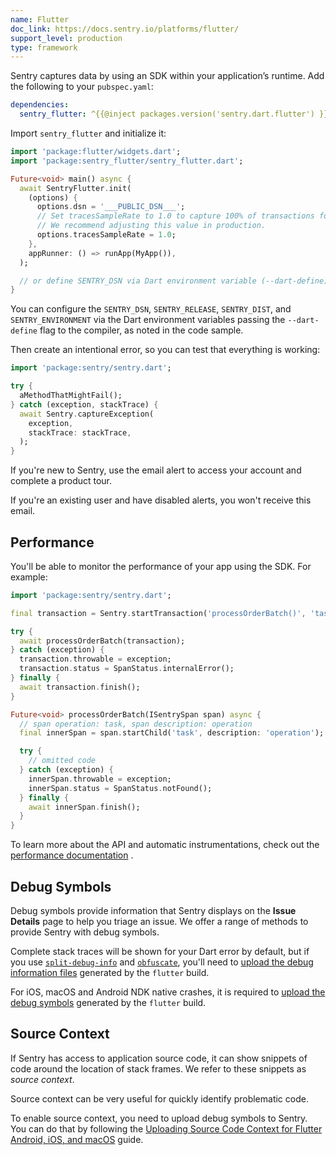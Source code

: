 ```yaml
---
name: Flutter
doc_link: https://docs.sentry.io/platforms/flutter/
support_level: production
type: framework
---
```


Sentry captures data by using an SDK within your application’s runtime. Add the following to your `pubspec.yaml`:

```yml {filename:pubspec.yaml}
dependencies:
  sentry_flutter: ^{{@inject packages.version('sentry.dart.flutter') }}
```

Import `sentry_flutter` and initialize it:

```dart
import 'package:flutter/widgets.dart';
import 'package:sentry_flutter/sentry_flutter.dart';

Future<void> main() async {
  await SentryFlutter.init(
    (options) {
      options.dsn = '___PUBLIC_DSN___';
      // Set tracesSampleRate to 1.0 to capture 100% of transactions for performance monitoring.
      // We recommend adjusting this value in production.
      options.tracesSampleRate = 1.0;
    },
    appRunner: () => runApp(MyApp()),
  );

  // or define SENTRY_DSN via Dart environment variable (--dart-define)
}
```

You can configure the `SENTRY_DSN`, `SENTRY_RELEASE`, `SENTRY_DIST`, and `SENTRY_ENVIRONMENT` via the Dart environment variables passing the `--dart-define` flag to the compiler, as noted in the code sample.

Then create an intentional error, so you can test that everything is working:

```dart
import 'package:sentry/sentry.dart';

try {
  aMethodThatMightFail();
} catch (exception, stackTrace) {
  await Sentry.captureException(
    exception,
    stackTrace: stackTrace,
  );
}
```

If you're new to Sentry, use the email alert to access your account and complete a product tour.

If you're an existing user and have disabled alerts, you won't receive this email.

## Performance

You'll be able to monitor the performance of your app using the SDK.
For example:

```dart
import 'package:sentry/sentry.dart';

final transaction = Sentry.startTransaction('processOrderBatch()', 'task');

try {
  await processOrderBatch(transaction);
} catch (exception) {
  transaction.throwable = exception;
  transaction.status = SpanStatus.internalError();
} finally {
  await transaction.finish();
}

Future<void> processOrderBatch(ISentrySpan span) async {
  // span operation: task, span description: operation
  final innerSpan = span.startChild('task', description: 'operation');

  try {
    // omitted code
  } catch (exception) {
    innerSpan.throwable = exception;
    innerSpan.status = SpanStatus.notFound();
  } finally {
    await innerSpan.finish();
  }
}
```

To learn more about the API and automatic instrumentations, check out the [performance documentation](/platforms/flutter/performance/instrumentation/) .

## Debug Symbols

Debug symbols provide information that Sentry displays on the **Issue Details** page to help you triage an issue. We offer a range of methods to provide Sentry with debug symbols.

Complete stack traces will be shown for your Dart error by default, but if you use [`split-debug-info`](https://flutter.dev/docs/perf/app-size#reducing-app-size) and [`obfuscate`](https://flutter.dev/docs/deployment/obfuscate), you'll need to [upload the debug information files](/platforms/flutter/upload-debug/) generated by the `flutter` build.

For iOS, macOS and Android NDK native crashes, it is required to [upload the debug symbols](/platforms/flutter/upload-debug/) generated by the `flutter` build.

## Source Context

If Sentry has access to application source code, it can show snippets of code around the location of stack frames. We refer to these snippets as _source context_.

Source context can be very useful for quickly identify problematic code.

To enable source context, you need to upload debug symbols to Sentry. You can do that by following the [Uploading Source Code Context for Flutter Android, iOS, and macOS](/platforms/flutter/upload-debug/#uploading-source-code-context-for-flutter-android-ios-and-macos) guide.
